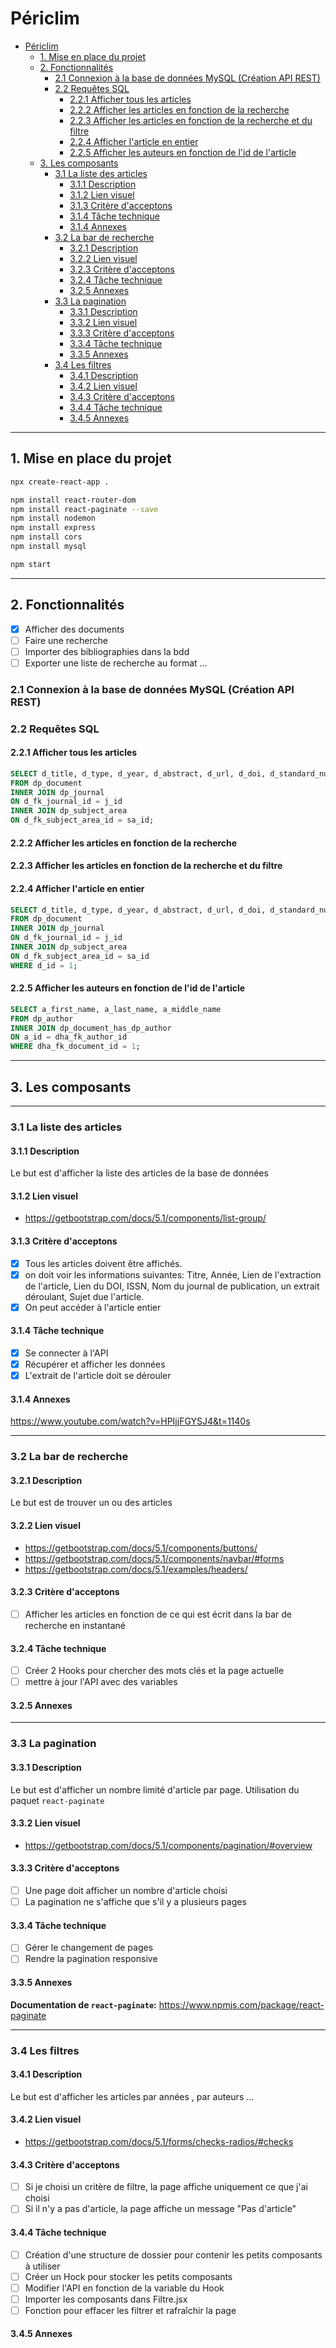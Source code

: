 # Périclim

- [Périclim](#périclim)
  - [1. Mise en place du projet](#1-mise-en-place-du-projet)
  - [2. Fonctionnalités](#2-fonctionnalités)
    - [2.1 Connexion à la base de données MySQL (Création API REST)](#21-connexion-à-la-base-de-données-mysql-création-api-rest)
    - [2.2 Requêtes SQL](#22-requêtes-sql)
      - [2.2.1 Afficher tous les articles](#221-afficher-tous-les-articles)
      - [2.2.2 Afficher les articles en fonction de la recherche](#222-afficher-les-articles-en-fonction-de-la-recherche)
      - [2.2.3 Afficher les articles en fonction de la recherche et du filtre](#223-afficher-les-articles-en-fonction-de-la-recherche-et-du-filtre)
      - [2.2.4 Afficher l'article en entier](#224-afficher-larticle-en-entier)
      - [2.2.5 Afficher les auteurs en fonction de l'id de l'article](#225-afficher-les-auteurs-en-fonction-de-lid-de-larticle)
  - [3. Les composants](#3-les-composants)
    - [3.1 La liste des articles](#31-la-liste-des-articles)
      - [3.1.1 Description](#311-description)
      - [3.1.2 Lien visuel](#312-lien-visuel)
      - [3.1.3 Critère d'acceptons](#313-critère-dacceptons)
      - [3.1.4 Tâche technique](#314-tâche-technique)
      - [3.1.4 Annexes](#314-annexes)
    - [3.2 La bar de recherche](#32-la-bar-de-recherche)
      - [3.2.1 Description](#321-description)
      - [3.2.2 Lien visuel](#322-lien-visuel)
      - [3.2.3 Critère d'acceptons](#323-critère-dacceptons)
      - [3.2.4 Tâche technique](#324-tâche-technique)
      - [3.2.5 Annexes](#325-annexes)
    - [3.3 La pagination](#33-la-pagination)
      - [3.3.1 Description](#331-description)
      - [3.3.2 Lien visuel](#332-lien-visuel)
      - [3.3.3 Critère d'acceptons](#333-critère-dacceptons)
      - [3.3.4 Tâche technique](#334-tâche-technique)
      - [3.3.5 Annexes](#335-annexes)
    - [3.4 Les filtres](#34-les-filtres)
      - [3.4.1 Description](#341-description)
      - [3.4.2 Lien visuel](#342-lien-visuel)
      - [3.4.3 Critère d'acceptons](#343-critère-dacceptons)
      - [3.4.4 Tâche technique](#344-tâche-technique)
      - [3.4.5 Annexes](#345-annexes)

---

## 1. Mise en place du projet

```bash
npx create-react-app .

npm install react-router-dom
npm install react-paginate --save
npm install nodemon
npm install express
npm install cors
npm install mysql

npm start
```

---

## 2. Fonctionnalités

- [x] Afficher des documents
- [ ] Faire une recherche
- [ ] Importer des bibliographies dans la bdd
- [ ] Exporter une liste de recherche au format ...

### 2.1 Connexion à la base de données MySQL (Création API REST)

### 2.2 Requêtes SQL

#### 2.2.1 Afficher tous les articles

```sql
SELECT d_title, d_type, d_year, d_abstract, d_url, d_doi, d_standard_number, j_name, sa_name
FROM dp_document
INNER JOIN dp_journal
ON d_fk_journal_id = j_id
INNER JOIN dp_subject_area
ON d_fk_subject_area_id = sa_id;
```

#### 2.2.2 Afficher les articles en fonction de la recherche

#### 2.2.3 Afficher les articles en fonction de la recherche et du filtre

#### 2.2.4 Afficher l'article en entier

```sql
SELECT d_title, d_type, d_year, d_abstract, d_url, d_doi, d_standard_number, j_name, sa_name
FROM dp_document
INNER JOIN dp_journal
ON d_fk_journal_id = j_id
INNER JOIN dp_subject_area
ON d_fk_subject_area_id = sa_id
WHERE d_id = 1;
```

#### 2.2.5 Afficher les auteurs en fonction de l'id de l'article

```sql
SELECT a_first_name, a_last_name, a_middle_name
FROM dp_author
INNER JOIN dp_document_has_dp_author
ON a_id = dha_fk_author_id
WHERE dha_fk_document_id = 1;
```

---

## 3. Les composants

---

### 3.1 La liste des articles

#### 3.1.1 Description

Le but est d'afficher la liste des articles de la base de données

#### 3.1.2 Lien visuel

- <https://getbootstrap.com/docs/5.1/components/list-group/>

#### 3.1.3 Critère d'acceptons

- [x] Tous les articles doivent être affichés.
- [x] on doit voir les informations suivantes: Titre, Année, Lien de l'extraction de l'article, Lien du DOI, ISSN, Nom du journal de publication, un extrait déroulant, Sujet due l'article.
- [x] On peut accéder à l'article entier

#### 3.1.4 Tâche technique

- [x] Se connecter à l'API
- [x] Récupérer et afficher les données
- [x] L'extrait de l'article doit se dérouler

#### 3.1.4 Annexes

<https://www.youtube.com/watch?v=HPIjjFGYSJ4&t=1140s>

---

### 3.2 La bar de recherche

#### 3.2.1 Description

Le but est de trouver un ou des articles

#### 3.2.2 Lien visuel

- <https://getbootstrap.com/docs/5.1/components/buttons/>
- <https://getbootstrap.com/docs/5.1/components/navbar/#forms>
- <https://getbootstrap.com/docs/5.1/examples/headers/>

#### 3.2.3 Critère d'acceptons

- [ ] Afficher les articles en fonction de ce qui est écrit dans la bar de recherche en instantané

#### 3.2.4 Tâche technique

- [ ] Créer 2 Hooks pour chercher des mots clés et la page actuelle
- [ ] mettre à jour l'API avec des variables

#### 3.2.5 Annexes

---

### 3.3 La pagination

#### 3.3.1 Description

Le but est d'afficher un nombre limité d'article par page.
Utilisation du paquet `react-paginate`

#### 3.3.2 Lien visuel

- <https://getbootstrap.com/docs/5.1/components/pagination/#overview>

#### 3.3.3 Critère d'acceptons

- [ ] Une page doit afficher un nombre d'article choisi
- [ ] La pagination ne s'affiche que s'il y a plusieurs pages

#### 3.3.4 Tâche technique

- [ ] Gérer le changement de pages
- [ ] Rendre la pagination responsive

#### 3.3.5 Annexes

**Documentation de `react-paginate`:** <https://www.npmjs.com/package/react-paginate>

---

### 3.4 Les filtres

#### 3.4.1 Description

Le but est d'afficher les articles par années , par auteurs ...

#### 3.4.2 Lien visuel

- <https://getbootstrap.com/docs/5.1/forms/checks-radios/#checks>

#### 3.4.3 Critère d'acceptons

- [ ] Si je choisi un critère de filtre, la page affiche uniquement ce que j'ai choisi
- [ ] Si il n'y a pas d'article, la page affiche un message "Pas d'article"

#### 3.4.4 Tâche technique

- [ ] Création d'une structure de dossier pour contenir les petits composants à utiliser
- [ ] Créer un Hock pour stocker les petits composants
- [ ] Modifier l'API en fonction de la variable du Hook
- [ ] Importer les composants dans Filtre.jsx
- [ ] Fonction pour effacer les filtrer et rafraîchir la page

#### 3.4.5 Annexes
